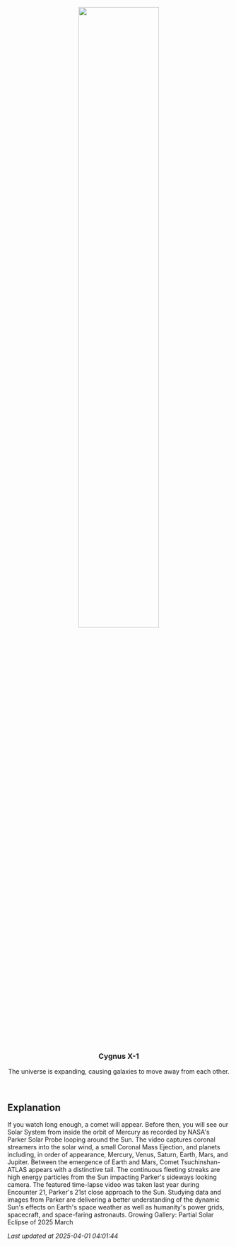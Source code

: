 <p align='center'>
    <a href='https://www.youtube.com/embed/ItkhmT4sLbg'><img src='https://images.unsplash.com/photo-1610296669228-602fa827fc1f' width='60%' /></a>
    <h3 align="center">Cygnus X-1</h3>
    <p align="center">The universe is expanding, causing galaxies to move away from each other.</p>
</p>
<br/>

Explanation
--
If you watch long enough, a comet will appear.  Before then, you will see our Solar System from inside the orbit of Mercury as recorded by NASA's Parker Solar Probe looping around the Sun. The video captures coronal streamers into the solar wind, a small Coronal Mass Ejection, and planets including, in order of appearance, Mercury, Venus, Saturn, Earth, Mars, and Jupiter. Between the emergence of Earth and Mars, Comet Tsuchinshan-ATLAS appears with a distinctive tail.  The continuous fleeting streaks are high energy particles from the Sun impacting Parker's sideways looking camera.  The featured time-lapse video was taken last year during Encounter 21, Parker's 21st close approach to the Sun.  Studying data and images from Parker are delivering a better understanding of the dynamic Sun's effects on Earth's space weather as well as humanity's power grids, spacecraft, and space-faring astronauts.   Growing Gallery: Partial Solar Eclipse of 2025 March


*Last updated at 2025-04-01 04:01:44*
